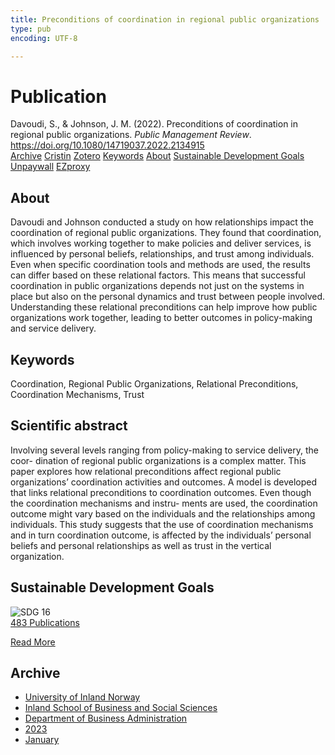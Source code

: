 ```yaml
---
title: Preconditions of coordination in regional public organizations
type: pub
encoding: UTF-8

---
```

<h1>Publication</h1>
<article id="csl-bib-container-J67IJK89" class="csl-bib-container">
  <div class="csl-bib-body"> <div class="csl-entry">Davoudi, S., &#38; Johnson, J. M. (2022). Preconditions of coordination in regional public organizations. <i>Public Management Review</i>. <a href="https://doi.org/10.1080/14719037.2022.2134915">https://doi.org/10.1080/14719037.2022.2134915</a></div> </div>
  <div class="csl-bib-buttons">
    <a href="#taxonomy-article-J67IJK89" alt="archive" class="csl-bib-button">Archive</a>
    <a href="https://app.cristin.no/results/show.jsf?id=2120788" alt="Cristin" class="csl-bib-button">Cristin</a>
    <a href="http://zotero.org/groups/5881554/items/J67IJK89" alt="Zotero" class="csl-bib-button">Zotero</a>
    <a href="#keywords-article-J67IJK89" alt="keywords" class="csl-bib-button">Keywords</a>
    <a href="#about-article-J67IJK89" alt="about_pub" class="csl-bib-button">About</a>
    <a href="#sdg-article-J67IJK89" alt="sdg" class="csl-bib-button">Sustainable Development Goals</a>
    <a href="https://doi.org/10.1080/14719037.2022.2134915" alt="Unpaywall" class="csl-bib-button">Unpaywall</a>
    <a href="https://doi.org/10.1080/14719037.2022.2134915" alt="EZproxy" class="csl-bib-button">EZproxy</a>
  </div>
  <div id="csl-bib-meta-container-J67IJK89"></div>
</article>
<div id="csl-bib-meta-J67IJK89" class="csl-bib-meta">
  <article id="about-article-J67IJK89" class="about_pub-article">
    <h1>About</h1>
    Davoudi and Johnson conducted a study on how relationships impact the coordination of regional public organizations. They found that coordination, which involves working together to make policies and deliver services, is influenced by personal beliefs, relationships, and trust among individuals. Even when specific coordination tools and methods are used, the results can differ based on these relational factors. This means that successful coordination in public organizations depends not just on the systems in place but also on the personal dynamics and trust between people involved. Understanding these relational preconditions can help improve how public organizations work together, leading to better outcomes in policy-making and service delivery.
  </article>
  <article id="keywords-article-J67IJK89" class="keywords-article">
    <h1>Keywords</h1>
    Coordination, Regional Public Organizations, Relational Preconditions, Coordination Mechanisms, Trust
  </article>
  <article id="abstract-article-J67IJK89" class="abstract-article">
    <h1>Scientific abstract</h1>
    Involving several levels ranging from policy-making to service delivery, the coor- dination of regional public organizations is a complex matter. This paper explores how relational preconditions affect regional public organizations’ coordination activities and outcomes. A model is developed that links relational preconditions to coordination outcomes. Even though the coordination mechanisms and instru- ments are used, the coordination outcome might vary based on the individuals and the relationships among individuals. This study suggests that the use of coordination mechanisms and in turn coordination outcome, is affected by the individuals’ personal beliefs and personal relationships as well as trust in the vertical organization.
  </article>
  <article id="sdg-article-J67IJK89" class="sdg-article">
    <h1>Sustainable Development Goals</h1>
    <div class="sdg-container"><div id="sdg16" class="sdg">
        <img src="{{< params subfolder >}}images/sdg/sdg16_en.png" class="image" alt="SDG 16">
        <div class="sdg-overlay">
          <a href="{{< params subfolder >}}en/archive/?sdg=16#archive" class="sdg-publication-count"><span>483</span> Publications</a>
          <p><a href="https://sdgs.un.org/goals/goal16" class="sdg-read-more">Read More</a></p>
        </div>
      </div></div>
  </article>
  <article id="taxonomy-article-J67IJK89" class="taxonomy-article">
    <h1>Archive</h1>
    <ul>
      <li><a href="{{< params subfolder >}}en/archive/?key=3DCRN523">University of Inland Norway</a></li>
      <li><a href="{{< params subfolder >}}en/archive/?key=DU8Q9LN9">Inland School of Business and Social Sciences</a></li>
      <li><a href="{{< params subfolder >}}en/archive/?key=3IQA89I8">Department of Business Administration</a></li>
      <li><a href="{{< params subfolder >}}en/archive/?key=RD9NIUZB">2023</a></li>
      <li><a href="{{< params subfolder >}}en/archive/?key=L5B2UPB3">January</a></li>
    </ul>
  </article>
</div>
